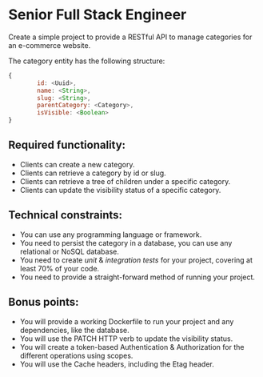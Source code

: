 # Senior Full Stack Engineer

Create a simple project to provide a RESTful API to manage categories for an e-commerce website.

The category entity has the following structure:
```javascript
{
        id: <Uuid>,
        name: <String>,
        slug: <String>,
        parentCategory: <Category>,
        isVisible: <Boolean>
}
```

## Required functionality:

* Clients can create a new category.
* Clients can retrieve a category by id or slug.
* Clients can retrieve a tree of children under a specific category.
* Clients can update the visibility status of a specific category.

## Technical constraints:

* You can use any programming language or framework.
* You need to persist the category in a database, you can use any relational or NoSQL database.
* You need to create _unit_ & _integration tests_ for your project, covering at least 70% of your code.
* You need to provide a straight-forward method of running your project.

## Bonus points:

* You will provide a working Dockerfile to run your project and any dependencies, like the database.
* You will use the PATCH HTTP verb to update the visibility status.
* You will create a token-based Authentication & Authorization for the different operations using scopes.
* You will use the Cache headers, including the Etag header.
